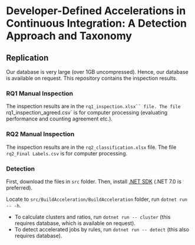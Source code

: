 # Developer-Defined Accelerations in Continuous Integration: A Detection Approach and Taxonomy
## Replication
Our database is very large (over 1GB uncompressed). Hence, our database is available on request. This repository contains the inspection results.

### RQ1 Manual Inspection
The inspection results are in the `rq1_inspection.xlsx`` file. The file `rq1_inspection_agreed.csv` is for computer processing (evaluating performance and counting agreement etc.).

### RQ2 Manual Inspection
The inspection results are in the `rq2_classification.xlsx` file. The file `rq2_Final Labels.csv` is for computer processing.

### Detection
First, download the files in `src` folder. Then, install [.NET SDK](https://dotnet.microsoft.com/en-us/download) (.NET 7.0 is preferred).

Locate to `src/BuildAcceleration/BuildAcceleration` folder, run `dotnet run -- -h`.

- To calculate clusters and ratios, run `dotnet run -- cluster` (this requires database, which is available on request).
- To detect accelerated jobs by rules, run `dotnet run -- detect` (this also requires database).
